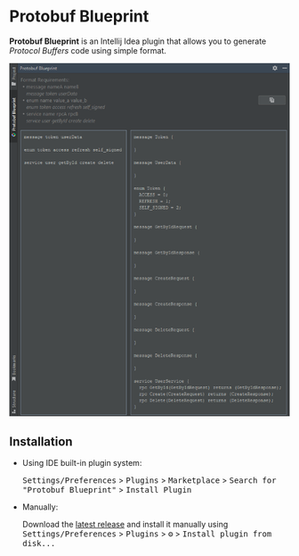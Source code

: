 # Protobuf Blueprint

<!-- Plugin description -->
**Protobuf Blueprint** is an Intellij Idea plugin that allows you to generate *Protocol Buffers* code using simple
format.
<!-- Plugin description end -->

![preview](./media/preview.png)

## Installation

- Using IDE built-in plugin system:

  <kbd>Settings/Preferences</kbd> > <kbd>Plugins</kbd> > <kbd>Marketplace</kbd> > <kbd>Search for "Protobuf
  Blueprint"</kbd> >
  <kbd>Install Plugin</kbd>

- Manually:

  Download the [latest release](https://github.com/protobuf-blueprint-plugin/releases/latest) and install it manually
  using
  <kbd>Settings/Preferences</kbd> > <kbd>Plugins</kbd> > <kbd>⚙️</kbd> > <kbd>Install plugin from disk...</kbd>